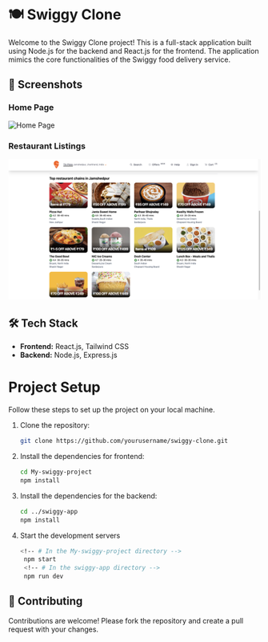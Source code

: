 # 🍽️ Swiggy Clone

Welcome to the Swiggy Clone project! This is a full-stack application built using Node.js for the backend and React.js for the frontend. The application mimics the core functionalities of the Swiggy food delivery service.

## 📸 Screenshots

### Home Page
![Home Page](./ss1.png)

### Restaurant Listings
![Restaurant Listings](./ss2.png)


## 🛠️ Tech Stack

- **Frontend:** React.js, Tailwind CSS
- **Backend:** Node.js, Express.js


# Project Setup

Follow these steps to set up the project on your local machine.

1. Clone the repository:
   ```sh
   git clone https://github.com/yourusername/swiggy-clone.git

2. Install the dependencies for frontend:

    ```sh
    cd My-swiggy-project
    npm install

3. Install the dependencies for the backend:
   
   ```sh
   cd ../swiggy-app
   npm install

4. Start the development servers 
   ```sh
   <!-- # In the My-swiggy-project directory -->
    npm start
    <!-- # In the swiggy-app directory -->
    npm run dev

## 🤝 Contributing

Contributions are welcome! Please fork the repository and create a pull request with your changes.
